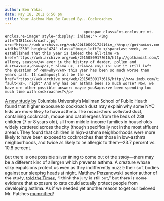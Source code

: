 ```yaml
---
author: Ben Yakas
date: May 18, 2011 6:50 pm
title: Your Asthma May Be Caused By...Cockroaches
---
```


	
										<p><span class="mt-enclosure mt-enclosure-image" style="display: inline;"> <img alt="51811cockroach.jpg" src="https://web.archive.org/web/20150509172616im_/http://gothamist.com/attachments/byakas/51811cockroach.jpg" width="250" height="424" class="image-left"> </span>Last week, we established that this year is indeed the all-time <a href="https://web.archive.org/web/20150509172616/http://gothamist.com/2011/05/11/its_the_worst_allergy_season_ever_n.php">worst allergy season</a> ever in the history of dander, pollen and dust&#x2014;don&apos;t blame us, science says so! But it still left the question of <em>why</em> this year has been so much worse than years past. It can&apos;t all be the <a href="https://web.archive.org/web/20150509172616/http://www.imdb.com/title/tt0949731/">trees&apos; fault</a>, right? And why has our asthma been so much worse? Now, we have one other possible answer: maybe you&apos;ve been spending too much time with cockroaches?</p>

<p><a href="https://web.archive.org/web/20150509172616/http://www.jacionline.org/article/S0091-6749(11)00422-2/abstract">A new study by</a> Columbia University&#x2019;s Mailman School of Public Health found that higher exposure to cockroach dust may explain why some NYC kids are more likely to have asthma. The researchers collected dust, containing cockroach, mouse and cat allergens from the beds of 239 children (7 or 8 years old), all from middle-income families in households widely scattered across the city (though specifically not in the most affluent areas). They found that children in high-asthma neighborhoods were more likely to have been exposed to cockroaches than those in low-asthma neighborhoods, and twice as likely to be allergic to them&#x2014;23.7 percent vs. 10.8 percent.</p>

<p>But there is one possible silver lining to come out of the study&#x2014;there may be a different kind of allergen which prevents asthma.  A creature whose silky expulsions protect us even as they indifferently nuzzle their soft bodies against our sleeping heads at night. Matthew Perzanowski, senior author of the study, <a href="https://web.archive.org/web/20150509172616/http://cityroom.blogs.nytimes.com/2011/05/17/cockroaches-may-help-explain-asthma-outbreaks/?partner=rss&amp;emc=rss">told the Times</a>, &#x201C;I think the jury is still out,&#x201D; but there is some evidence that exposure to cats could actually protect people from developing asthma. As if we needed yet another reason to get our beloved Mr. Patches <a href="https://web.archive.org/web/20150509172616/http://gothamist.com/2011/05/15/miss_your_cat_get_them_mummified.php">mummified</a>!</p>					
										
									
				